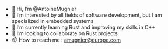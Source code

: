 - 👋 Hi, I’m @AntoineMugnier
- 👀 I’m interested by all fields of software development, but I am specialized in embedded systems
- 🌱 I’m currently learning Rust and improving my skills in C++
- 💞️ I’m looking to collaborate on Rust projects
- 📫 How to reach me : amugnier@europe.com

